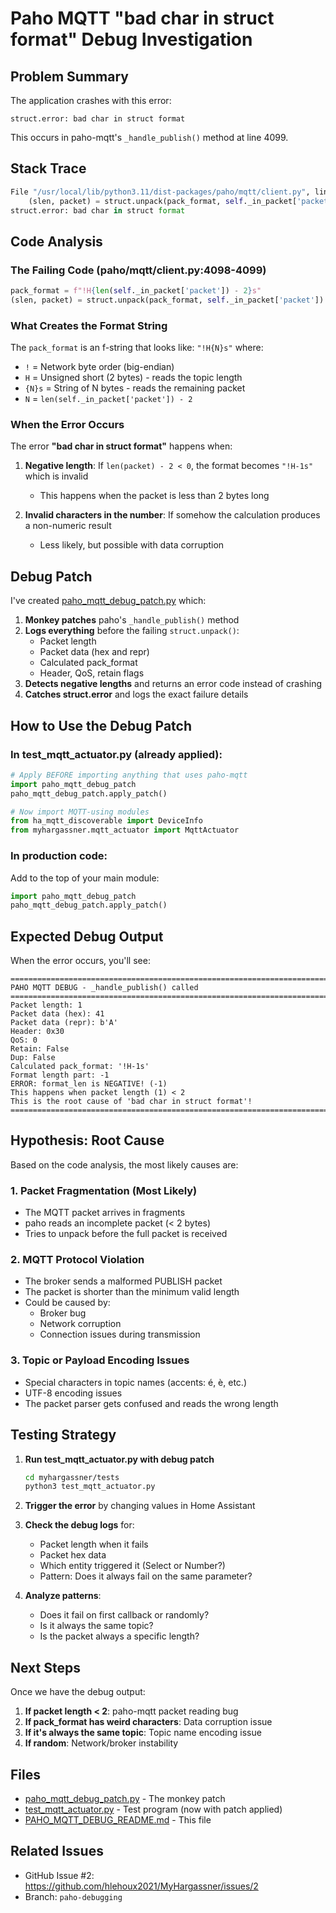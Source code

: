 # Paho MQTT "bad char in struct format" Debug Investigation

## Problem Summary

The application crashes with this error:
```
struct.error: bad char in struct format
```

This occurs in paho-mqtt's `_handle_publish()` method at line 4099.

## Stack Trace

```python
File "/usr/local/lib/python3.11/dist-packages/paho/mqtt/client.py", line 4099, in _handle_publish
    (slen, packet) = struct.unpack(pack_format, self._in_packet['packet'])
struct.error: bad char in struct format
```

## Code Analysis

### The Failing Code (paho/mqtt/client.py:4098-4099)

```python
pack_format = f"!H{len(self._in_packet['packet']) - 2}s"
(slen, packet) = struct.unpack(pack_format, self._in_packet['packet'])
```

### What Creates the Format String

The `pack_format` is an f-string that looks like: `"!H{N}s"` where:
- `!` = Network byte order (big-endian)
- `H` = Unsigned short (2 bytes) - reads the topic length
- `{N}s` = String of N bytes - reads the remaining packet
- `N` = `len(self._in_packet['packet']) - 2`

### When the Error Occurs

The error **"bad char in struct format"** happens when:

1. **Negative length**: If `len(packet) - 2 < 0`, the format becomes `"!H-1s"` which is invalid
   - This happens when the packet is less than 2 bytes long

2. **Invalid characters in the number**: If somehow the calculation produces a non-numeric result
   - Less likely, but possible with data corruption

## Debug Patch

I've created [paho_mqtt_debug_patch.py](paho_mqtt_debug_patch.py) which:

1. **Monkey patches** paho's `_handle_publish()` method
2. **Logs everything** before the failing `struct.unpack()`:
   - Packet length
   - Packet data (hex and repr)
   - Calculated pack_format
   - Header, QoS, retain flags
3. **Detects negative lengths** and returns an error code instead of crashing
4. **Catches struct.error** and logs the exact failure details

## How to Use the Debug Patch

### In test_mqtt_actuator.py (already applied):

```python
# Apply BEFORE importing anything that uses paho-mqtt
import paho_mqtt_debug_patch
paho_mqtt_debug_patch.apply_patch()

# Now import MQTT-using modules
from ha_mqtt_discoverable import DeviceInfo
from myhargassner.mqtt_actuator import MqttActuator
```

### In production code:

Add to the top of your main module:

```python
import paho_mqtt_debug_patch
paho_mqtt_debug_patch.apply_patch()
```

## Expected Debug Output

When the error occurs, you'll see:

```
===============================================================================
PAHO MQTT DEBUG - _handle_publish() called
===============================================================================
Packet length: 1
Packet data (hex): 41
Packet data (repr): b'A'
Header: 0x30
QoS: 0
Retain: False
Dup: False
Calculated pack_format: '!H-1s'
Format length part: -1
ERROR: format_len is NEGATIVE! (-1)
This happens when packet length (1) < 2
This is the root cause of 'bad char in struct format'!
===============================================================================
```

## Hypothesis: Root Cause

Based on the code analysis, the most likely causes are:

### 1. **Packet Fragmentation** (Most Likely)
   - The MQTT packet arrives in fragments
   - paho reads an incomplete packet (< 2 bytes)
   - Tries to unpack before the full packet is received

### 2. **MQTT Protocol Violation**
   - The broker sends a malformed PUBLISH packet
   - The packet is shorter than the minimum valid length
   - Could be caused by:
     - Broker bug
     - Network corruption
     - Connection issues during transmission

### 3. **Topic or Payload Encoding Issues**
   - Special characters in topic names (accents: é, è, etc.)
   - UTF-8 encoding issues
   - The packet parser gets confused and reads the wrong length

## Testing Strategy

1. **Run test_mqtt_actuator.py with debug patch**
   ```bash
   cd myhargassner/tests
   python3 test_mqtt_actuator.py
   ```

2. **Trigger the error** by changing values in Home Assistant

3. **Check the debug logs** for:
   - Packet length when it fails
   - Packet hex data
   - Which entity triggered it (Select or Number?)
   - Pattern: Does it always fail on the same parameter?

4. **Analyze patterns**:
   - Does it fail on first callback or randomly?
   - Is it always the same topic?
   - Is the packet always a specific length?

## Next Steps

Once we have the debug output:

1. **If packet length < 2**: paho-mqtt packet reading bug
2. **If pack_format has weird characters**: Data corruption issue
3. **If it's always the same topic**: Topic name encoding issue
4. **If random**: Network/broker instability

## Files

- [paho_mqtt_debug_patch.py](paho_mqtt_debug_patch.py) - The monkey patch
- [test_mqtt_actuator.py](test_mqtt_actuator.py) - Test program (now with patch applied)
- [PAHO_MQTT_DEBUG_README.md](PAHO_MQTT_DEBUG_README.md) - This file

## Related Issues

- GitHub Issue #2: https://github.com/hlehoux2021/MyHargassner/issues/2
- Branch: `paho-debugging`
